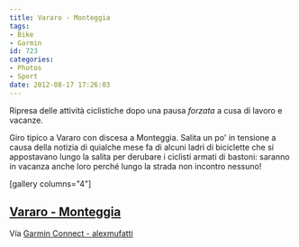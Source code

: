 ```yaml
---
title: Vararo - Monteggia
tags:
- Bike
- Garmin
id: 723
categories:
- Photos
- Sport
date: 2012-08-17 17:26:03
---
```


Ripresa delle attività ciclistiche dopo una pausa _forzata_ a cusa di lavoro e vacanze.

<!--more-->Giro tipico a Vararo con discesa a Monteggia. Salita un po' in tensione a causa della notizia di quialche mese fa di alcuni ladri di biciclette che si appostavano lungo la salita per derubare i ciclisti armati di bastoni: saranno in vacanza anche loro perché lungo la strada non incontro nessuno!

[gallery columns="4"]

## [Vararo - Monteggia](http://connect.garmin.com/activity/210162264)

Vía [Garmin Connect - alexmufatti](http://connect.garmin.com/explore?owner=alexmufatti)

